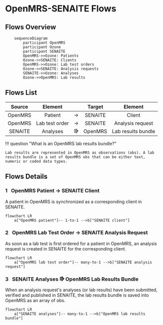 # OpenMRS-SENAITE Flows

## Flows Overview

``` mermaid
    sequenceDiagram
        participant OpenMRS
        participant Ozone
        participant SENAITE
        OpenMRS->>Ozone: Patients
        Ozone->>SENAITE: Clients
        OpenMRS->>Ozone: Lab test orders
        Ozone->>SENAITE: Analysis requests
        SENAITE->>Ozone: Analyses
        Ozone->>OpenMRS: Lab results
```

## Flows List

|Source|Element| |Target|Element|
|:---:|:---:|:---:|:---:|:---:|
|OpenMRS|Patient|→|SENAITE|Client|
|OpenMRS|Lab test order|→|SENAITE|Analysis request|
|SENAITE|Analyses|⭆|OpenMRS|Lab results bundle|

!!! question "What is an OpenMRS lab results bundle?"

    Lab results are represented in OpenMRS as observations (obs). A lab results bundle is a set of OpenMRS obs that can be either text, numeric or coded data types.

## Flows Details

### **1** &nbsp; OpenMRS Patient → SENAITE Client

A patient in OpenMRS is synchronized as a corresponding client in SENAITE.

``` mermaid
flowchart LR
    a["OpenMRS patient"]-- 1-to-1 -->b["SENAITE client"]
```

### **2** &nbsp; OpenMRS Lab Test Order → SENAITE Analysis Request

As soon as a lab test is first ordered for a patient in OpenMRS, an analysis request is created in SENAITE for the corresponding client.

``` mermaid
flowchart LR
    a["OpenMRS lab test order"]-- many-to-1 -->b["SENAITE analysis request"]
```

### **3** &nbsp; SENAITE Analyses ⭆ OpenMRS Lab Results Bundle

When an analysis request's analyses (or lab results) have been submitted, verified and published in SENAITE, the lab results bundle is saved into OpenMRS as an array of obs.

``` mermaid
flowchart LR
    a["SENAITE analyses"]-- many-to-1 -->b["OpenMRS lab results bundle"]
```
